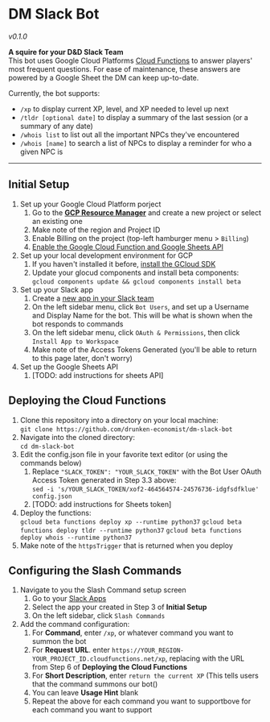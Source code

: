 # DM Slack Bot
_v0.1.0_

**A squire for your D&D Slack Team**  
 This bot uses Google Cloud Platforms [Cloud Functions](https://cloud.google.com/functions/) to answer players' most frequent questions. For ease of maintenance, these answers are powered by a Google Sheet the DM can keep up-to-date.

Currently, the bot supports:  
* `/xp` to display current XP, level, and XP needed to level up next  
* `/tldr [optional date]` to display a summary of the last session (or a summary of any date)  
* `/whois list` to list out all the important NPCs they've encountered  
* `/whois [name]` to search a list of NPCs to display a reminder for who a given NPC is

------

## Initial Setup

1. Set up your Google Cloud Platform porject
	1. Go to the [**GCP Resource Manager**](https://console.cloud.google.com/cloud-resource-manager) and create a new project or select an existing one
	2. Make note of the region and Project ID
	3. Enable Billing on the project (top-left hamburger menu > `Billing`)
	4. [Enable the Google Cloud Function and Google Sheets API](https://console.cloud.google.com/flows/enableapi?apiid=cloudfunctions,sheets.googleapis.com)
2. Set up your local development environment for GCP
	1. If you haven't installed it before, [install the GCloud SDK](https://cloud.google.com/sdk/gcloud/)
	2. Update your glocud components and install beta components:  
	`gcloud components update && gcloud components install beta`
3. Set up your Slack app
	1. Create a [new app in your Slack team](https://api.slack.com/apps?new_app=1)
	2. On the left sidebar menu, click `Bot Users`, and set up a Username and Display Name for the bot. This will be what is shown when the bot responds to commands
	3. On the left sidebar menu, click `OAuth & Permissions`, then click `Install App to Workspace`
	4. Make note of the Access Tokens Generated (you'll be able to return to this page later, don't worry)
4. Set up the Google Sheets API
	1. [TODO: add instructions for sheets API]


## Deploying the Cloud Functions

1. Clone this repository into a directory on your local machine:  
`git clone https://github.com/drunken-economist/dm-slack-bot`
2. Navigate into the cloned directory:  
`cd dm-slack-bot`
3. Edit the config.json file in your favorite text editor (or using the commands below)
	1. Replace `"SLACK_TOKEN": "YOUR_SLACK_TOKEN"` with the Bot User OAuth Access Token generated in Step 3.3 above:  
`sed -i 's/YOUR_SLACK_TOKEN/xof2-464564574-24576736-idgfsdfklue' config.json`
	2. [TODO: add instructions for Sheets token]
5. Deploy the functions:  
 `gcloud beta functions deploy xp --runtime python37`
 `gcloud beta functions deploy tldr --runtime python37`
 `gcloud beta functions deploy whois --runtime python37`
6. Make note of the `httpsTrigger` that is returned when you deploy

## Configuring the Slash Commands

1. Navigate to you the Slash Command setup screen
	1. Go to your [Slack Apps](https://api.slack.com/apps) 
	2. Select the app your created in Step 3 of **Initial Setup**
	3. On the left sidebar, click `Slash Commands`
2. Add the command configuration:  
	1. For **Command**, enter `/xp`, or whatever command you want to summon the bot
	2. For **Request URL**. enter `https://YOUR_REGION-YOUR_PROJECT_ID.cloudfunctions.net/xp`, replacing with the URL from Step 6 of **Deploying the Cloud Functions**
	3. For **Short Description**, enter `return the current XP` (This tells users that the command summons our bot()
	4. You can leave **Usage Hint** blank
	5. Repeat the above for each command you want to supportbove for each command you want to support